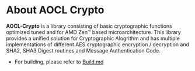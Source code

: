 # About AOCL Crypto

<b>AOCL-Crypto</b> is a library consisting of basic cryptographic functions optimized  tuned and for AMD Zen™ based microarchitecture. This library provides a unified solution for Cryptographic Alogrithm and has multiple implementations of different AES cryptographic encryption / decryption and SHA2, SHA3 Digest routines and Message Authentication Code.

- For building, please refer to [Build.md](./../md_BUILD.html)

